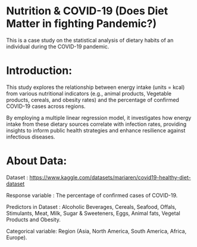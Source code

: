 # Nutrition & COVID-19 (Does Diet Matter in fighting Pandemic?)

This is a case study on the statistical analysis of dietary habits of an individual during the COVID-19 pandemic.

# Introduction:

This study explores the relationship between energy intake (units = kcal) from various nutritional indicators (e.g., animal products, Vegetable products, cereals, and obesity rates) and the percentage of confirmed COVID-19 cases across regions. 

By employing a multiple linear regression model, it investigates how energy intake from these dietary sources correlate with infection rates, providing insights to inform public health strategies and enhance resilience against infectious diseases.


# About Data:

Dataset : https://www.kaggle.com/datasets/mariaren/covid19-healthy-diet-dataset

Response variable : The percentage of confirmed cases of COVID-19.

Predictors in Dataset : Alcoholic Beverages, Cereals, Seafood, Offals, Stimulants, Meat, Milk, Sugar & Sweeteners, Eggs, Animal fats, Vegetal Products and Obesity.

Categorical variable: Region (Asia, North America, South America, Africa, Europe).




